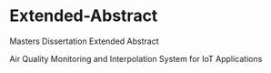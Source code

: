 # Extended-Abstract

Masters Dissertation Extended Abstract

Air Quality Monitoring and Interpolation System for IoT Applications

